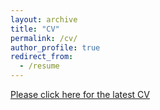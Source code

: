 ```yaml
---
layout: archive
title: "CV"
permalink: /cv/
author_profile: true
redirect_from:
  - /resume
---
```


<!--{% include base_path %} -->
<!-- <a href="https://sushmakambagowni.github.io/Sushma Kambagowni_CV.pdf">Please click here for the latest CV</a> -->
<a href="https://sushmakambagowni.github.io/Sushma%20Kambagowni_CV.pdf" target="_blank">Please click here for the latest CV</a>
